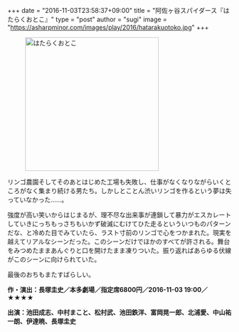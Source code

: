+++
date = "2016-11-03T23:58:37+09:00"
title = "阿佐ヶ谷スパイダース『はたらくおとこ』"
type = "post"
author = "sugi"
image = "https://asharpminor.com/images/play/2016/hatarakuotoko.jpg"
+++
<figure class="alignleft"><img src="/images/play/2016/hatarakuotoko.jpg" alt="はたらくおとこ" style="width: 300px !important;"></figure>

リンゴ農園そしてそのあとはじめた工場も失敗し、仕事がなくなりながらいくところがなく集まり続ける男たち。しかしとことん渋いリンゴを作るという夢は失っていなかった……。

強度が高い笑いからはじまるが、理不尽な出来事が連鎖して暴力がエスカレートしていきにっちもっさちもいかず破滅にむけてひた走るといういつものパターンだな、と冷めた目でみていたら、ラスト寸前のリンゴで心をつかまれた。現実を越えてリアルなシーンだった。このシーンだけでほかのすべてが許される。舞台をみつめたままあんぐりと口を開けたまま凍りついた。振り返ればあらゆる伏線がこのシーンに向けられていた。

最後のおちもまたすばらしい。

**作・演出：長塚圭史／本多劇場／指定席6800円／2016-11-03 19:00／★★★★**

**出演：池田成志、中村まこと、松村武、池田鉄洋、富岡晃一郎、北浦愛、中山祐一朗、伊達暁、長塚圭史**
